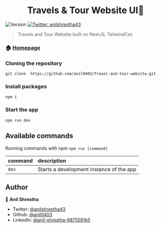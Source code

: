 <h1 align="center">Travels & Tour Website UI👋</h1>
<p>
  <img alt="Version" src="https://img.shields.io/badge/version-1.0-blue.svg?cacheSeconds=2592000" />
  <a href="https://twitter.com/anilshrestha43" target="_blank">
    <img alt="Twitter: anilshrestha43" src="https://img.shields.io/twitter/follow/anilshrestha43.svg?style=social" />
  </a>
</p>

> Travels and Tour Website built on NextJS, TailwindCss

### 🏠 [Homepage](https://travel-and-tour-website-rho.vercel.app/)


### Cloning the repository

```shell
git clone  https://github.com/anil0403/Travel-and-tour-website.git
```

### Install packages

```shell
npm i
```

### Start the app

```shell
npm run dev
```

## Available commands

Running commands with npm `npm run [command]`

| command | description                              |
| :------ | :--------------------------------------- |
| `dev`   | Starts a development instance of the app |

## Author

👤 **Anil Shrestha**

- Twitter: [@anilshrestha43](https://twitter.com/anilshrestha43)
- Github: [@anil0403](https://github.com/anil0403)
- LinkedIn: [@anil-shrestha-6875591b5](https://linkedin.com/in/anil-shrestha-6875591b5)
